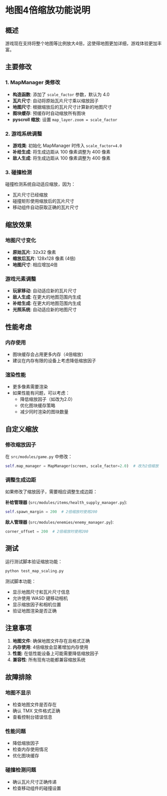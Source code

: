 # 地图4倍缩放功能说明

## 概述

游戏现在支持将整个地图等比例放大4倍，这使得地图更加详细，游戏体验更加丰富。

## 主要修改

### 1. MapManager 类修改

- **构造函数**: 添加了 `scale_factor` 参数，默认为 4.0
- **瓦片尺寸**: 自动将原始瓦片尺寸乘以缩放因子
- **地图尺寸**: 根据缩放后的瓦片尺寸计算新的地图尺寸
- **图块缓存**: 预缓存时自动缩放所有图块
- **pyscroll 缩放**: 设置 `map_layer.zoom = scale_factor`

### 2. 游戏系统调整

- **游戏类**: 初始化 MapManager 时传入 `scale_factor=4.0`
- **补给生成**: 将生成边距从 100 像素调整为 400 像素
- **敌人生成**: 将生成边距从 100 像素调整为 400 像素

### 3. 碰撞检测

碰撞检测系统自动适应缩放，因为：
- 瓦片尺寸已经缩放
- 碰撞矩形使用缩放后的瓦片尺寸
- 移动组件自动获取正确的瓦片尺寸

## 缩放效果

### 地图尺寸变化
- **原始瓦片**: 32x32 像素
- **缩放后瓦片**: 128x128 像素 (4倍)
- **地图尺寸**: 相应增加4倍

### 游戏元素调整
- **玩家移动**: 自动适应新的瓦片尺寸
- **敌人生成**: 在更大的地图范围内生成
- **补给生成**: 在更大的地图范围内生成
- **光照系统**: 自动适应新的地图尺寸

## 性能考虑

### 内存使用
- 图块缓存会占用更多内存（4倍缩放）
- 建议在内存有限的设备上考虑降低缩放因子

### 渲染性能
- 更多像素需要渲染
- 如果性能有问题，可以考虑：
  - 降低缩放因子（如改为2.0）
  - 优化图块缓存策略
  - 减少同时渲染的图块数量

## 自定义缩放

### 修改缩放因子
在 `src/modules/game.py` 中修改：
```python
self.map_manager = MapManager(screen, scale_factor=2.0)  # 改为2倍缩放
```

### 调整生成边距
如果修改了缩放因子，需要相应调整生成边距：

**补给管理器** (`src/modules/items/health_supply_manager.py`):
```python
self.spawn_margin = 200  # 2倍缩放时使用200
```

**敌人管理器** (`src/modules/enemies/enemy_manager.py`):
```python
corner_offset = 200  # 2倍缩放时使用200
```

## 测试

运行测试脚本验证缩放功能：
```bash
python test_map_scaling.py
```

测试脚本功能：
- 显示地图尺寸和瓦片尺寸信息
- 允许使用 WASD 键移动相机
- 显示缩放因子和相机位置
- 验证地图渲染是否正确

## 注意事项

1. **地图文件**: 确保地图文件存在且格式正确
2. **内存使用**: 4倍缩放会显著增加内存使用
3. **性能**: 在低性能设备上可能需要降低缩放因子
4. **兼容性**: 所有现有功能都兼容缩放系统

## 故障排除

### 地图不显示
- 检查地图文件是否存在
- 确认 TMX 文件格式正确
- 查看控制台错误信息

### 性能问题
- 降低缩放因子
- 检查内存使用情况
- 优化图块缓存

### 碰撞检测问题
- 确认瓦片尺寸正确传递
- 检查移动组件的碰撞设置 